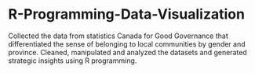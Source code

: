 # R-Programming-Data-Visualization
Collected the data from statistics Canada for Good Governance that differentiated the sense of belonging to local communities by gender and province. Cleaned, manipulated and analyzed the datasets and generated strategic insights using R programming.
